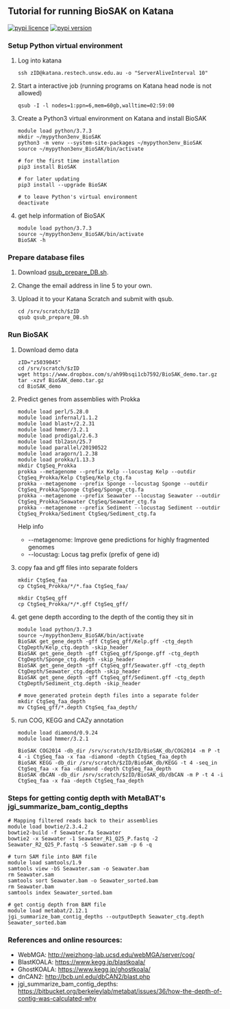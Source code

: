
## Tutorial for running BioSAK on Katana

[![pypi licence ](https://img.shields.io/pypi/l/BioSAK.svg)](https://opensource.org/licenses/gpl-3.0.html)
[![pypi version ](https://img.shields.io/pypi/v/BioSAK.svg)](https://pypi.python.org/pypi/BioSAK) 


### Setup Python virtual environment


1. Log into katana

       ssh zID@katana.restech.unsw.edu.au -o "ServerAliveInterval 10"
        
1. Start a interactive job (running programs on Katana head node is not allowed)    
        
       qsub -I -l nodes=1:ppn=6,mem=60gb,walltime=02:59:00

1. Create a Python3 virtual environment on Katana and install BioSAK

       module load python/3.7.3
       mkdir ~/mypython3env_BioSAK
       python3 -m venv --system-site-packages ~/mypython3env_BioSAK
       source ~/mypython3env_BioSAK/bin/activate
        
       # for the first time installation
       pip3 install BioSAK
  
       # for later updating
       pip3 install --upgrade BioSAK
       
       # to leave Python's virtual environment
       deactivate 
       
       
1. get help information of BioSAK

       module load python/3.7.3
       source ~/mypython3env_BioSAK/bin/activate
       BioSAK -h


### Prepare database files

1. Download [qsub_prepare_DB.sh](https://github.com/songweizhi/BioSAK/blob/master/BioSAK_tutorial/qsub_prepare_DB.sh).

1. Change the email address in line 5 to your own.

1. Upload it to your Katana Scratch and submit with qsub.

       cd /srv/scratch/$zID
       qsub qsub_prepare_DB.sh


### Run BioSAK

1. Download demo data

       zID="z5039045"
       cd /srv/scratch/$zID
       wget https://www.dropbox.com/s/ah99bsqi1cb7592/BioSAK_demo.tar.gz
       tar -xzvf BioSAK_demo.tar.gz
       cd BioSAK_demo
       
        
1. Predict genes from assemblies with Prokka

       module load perl/5.28.0
       module load infernal/1.1.2 
       module load blast+/2.2.31 
       module load hmmer/3.2.1
       module load prodigal/2.6.3
       module load tbl2asn/25.7 
       module load parallel/20190522 
       module load aragorn/1.2.38 
       module load prokka/1.13.3
       mkdir CtgSeq_Prokka    
       prokka --metagenome --prefix Kelp --locustag Kelp --outdir CtgSeq_Prokka/Kelp CtgSeq/Kelp_ctg.fa
       prokka --metagenome --prefix Sponge --locustag Sponge --outdir CtgSeq_Prokka/Sponge CtgSeq/Sponge_ctg.fa
       prokka --metagenome --prefix Seawater --locustag Seawater --outdir CtgSeq_Prokka/Seawater CtgSeq/Seawater_ctg.fa
       prokka --metagenome --prefix Sediment --locustag Sediment --outdir CtgSeq_Prokka/Sediment CtgSeq/Sediment_ctg.fa
    
    Help info    
    + --metagenome:       Improve gene predictions for highly fragmented genomes
    + --locustag:         Locus tag prefix (prefix of gene id)


1. copy faa and gff files into separate folders

       mkdir CtgSeq_faa
       cp CtgSeq_Prokka/*/*.faa CtgSeq_faa/
       
       mkdir CtgSeq_gff
       cp CtgSeq_Prokka/*/*.gff CtgSeq_gff/      

1. get gene depth according to the depth of the contig they sit in 
    
       module load python/3.7.3
       source ~/mypython3env_BioSAK/bin/activate
       BioSAK get_gene_depth -gff CtgSeq_gff/Kelp.gff -ctg_depth CtgDepth/Kelp_ctg.depth -skip_header
       BioSAK get_gene_depth -gff CtgSeq_gff/Sponge.gff -ctg_depth CtgDepth/Sponge_ctg.depth -skip_header
       BioSAK get_gene_depth -gff CtgSeq_gff/Seawater.gff -ctg_depth CtgDepth/Seawater_ctg.depth -skip_header
       BioSAK get_gene_depth -gff CtgSeq_gff/Sediment.gff -ctg_depth CtgDepth/Sediment_ctg.depth -skip_header

       # move generated protein depth files into a separate folder
       mkdir CtgSeq_faa_depth
       mv CtgSeq_gff/*.depth CtgSeq_faa_depth/

1. run COG, KEGG and CAZy annotation

       module load diamond/0.9.24
       module load hmmer/3.2.1
       	   
       BioSAK COG2014 -db_dir /srv/scratch/$zID/BioSAK_db/COG2014 -m P -t 4 -i CtgSeq_faa -x faa -diamond -depth CtgSeq_faa_depth
       BioSAK KEGG -db_dir /srv/scratch/$zID/BioSAK_db/KEGG -t 4 -seq_in CtgSeq_faa -x faa -diamond -depth CtgSeq_faa_depth
       BioSAK dbCAN -db_dir /srv/scratch/$zID/BioSAK_db/dbCAN -m P -t 4 -i CtgSeq_faa -x faa -depth CtgSeq_faa_depth


### Steps for getting contig depth with MetaBAT's jgi_summarize_bam_contig_depths

    # Mapping filtered reads back to their assemblies
    module load bowtie/2.3.4.2
    bowtie2-build -f Seawater.fa Seawater
    bowtie2 -x Seawater -1 Seawater_R1_Q25_P.fastq -2 Seawater_R2_Q25_P.fastq -S Seawater.sam -p 6 -q

    # turn SAM file into BAM file
    module load samtools/1.9
    samtools view -bS Seawater.sam -o Seawater.bam
    rm Seawater.sam
    samtools sort Seawater.bam -o Seawater_sorted.bam
    rm Seawater.bam
    samtools index Seawater_sorted.bam

    # get contig depth from BAM file
    module load metabat/2.12.1
    jgi_summarize_bam_contig_depths --outputDepth Seawater_ctg.depth Seawater_sorted.bam


### References and online resources:

+ WebMGA: http://weizhong-lab.ucsd.edu/webMGA/server/cog/
+ BlastKOALA: https://www.kegg.jp/blastkoala/
+ GhostKOALA: https://www.kegg.jp/ghostkoala/
+ dnCAN2: http://bcb.unl.edu/dbCAN2/blast.php
+ jgi_summarize_bam_contig_depths: https://bitbucket.org/berkeleylab/metabat/issues/36/how-the-depth-of-contig-was-calculated-why

